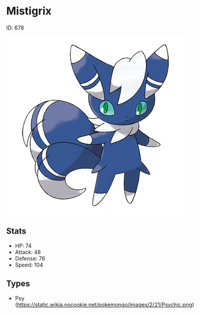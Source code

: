 # Mistigrix


ID: 678

![](https://raw.githubusercontent.com/PokeAPI/sprites/master/sprites/pokemon/other/official-artwork/678.png "Mistigrix")

## Stats


 - HP: 74
 - Attack: 48
 - Defense: 76
 - Speed: 104

## Types


 - Psy (https://static.wikia.nocookie.net/pokemongo/images/2/21/Psychic.png)
